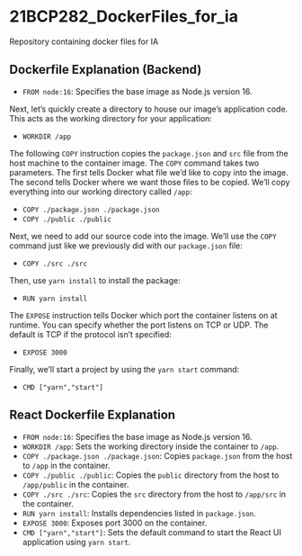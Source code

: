 # 21BCP282_DockerFiles_for_ia
Repository containing docker files for IA 

	
## Dockerfile Explanation (Backend)

- `FROM node:16`: Specifies the base image as Node.js version 16.

Next, let’s quickly create a directory to house our image’s application code. This acts as the working directory for your application:

- `WORKDIR /app`

The following `COPY` instruction copies the `package.json` and `src` file from the host machine to the container image. The `COPY` command takes two parameters. The first tells Docker what file we’d like to copy into the image. The second tells Docker where we want those files to be copied. We’ll copy everything into our working directory called `/app`:

- `COPY ./package.json ./package.json`
- `COPY ./public ./public`

Next, we need to add our source code into the image. We’ll use the `COPY` command just like we previously did with our `package.json` file:

- `COPY ./src ./src`

Then, use `yarn install` to install the package:

- `RUN yarn install`

The `EXPOSE` instruction tells Docker which port the container listens on at runtime. You can specify whether the port listens on TCP or UDP. The default is TCP if the protocol isn’t specified:

- `EXPOSE 3000`

Finally, we’ll start a project by using the `yarn start` command:

- `CMD ["yarn","start"]`




## React Dockerfile Explanation

- `FROM node:16`: Specifies the base image as Node.js version 16.
- `WORKDIR /app`: Sets the working directory inside the container to `/app`.
- `COPY ./package.json ./package.json`: Copies `package.json` from the host to `/app` in the container.
- `COPY ./public ./public`: Copies the `public` directory from the host to `/app/public` in the container.
- `COPY ./src ./src`: Copies the `src` directory from the host to `/app/src` in the container.
- `RUN yarn install`: Installs dependencies listed in `package.json`.
- `EXPOSE 3000`: Exposes port 3000 on the container.
- `CMD ["yarn","start"]`: Sets the default command to start the React UI application using `yarn start`.
